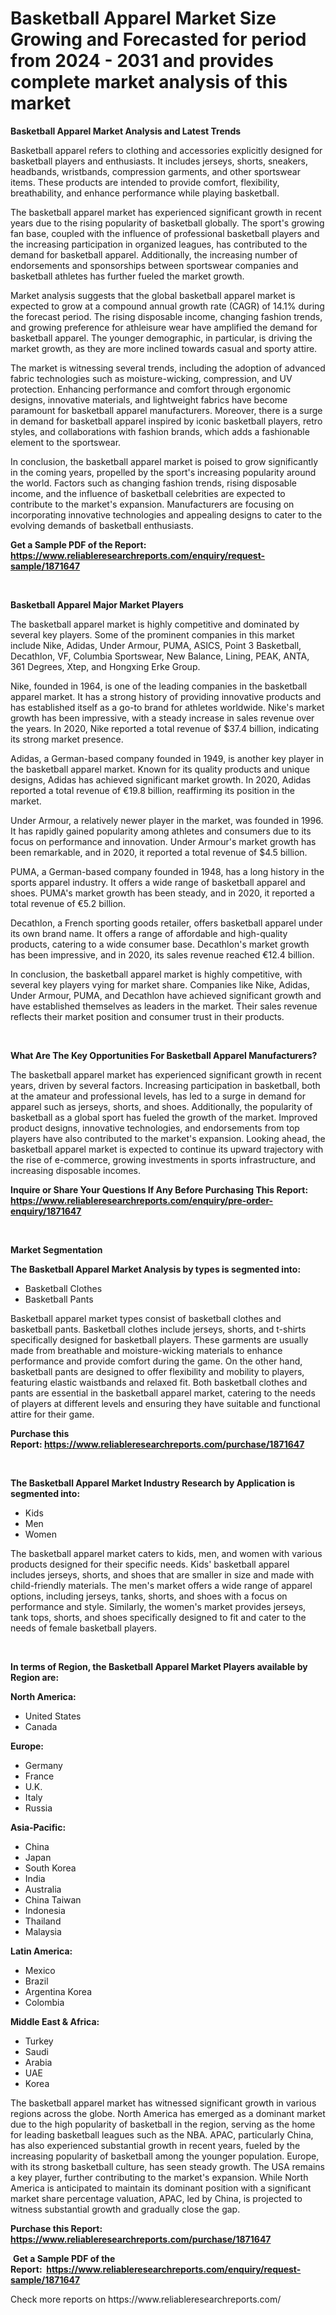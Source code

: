 <p><h1>Basketball Apparel Market Size Growing and Forecasted for period from 2024 - 2031 and provides complete market analysis of this market</h1></p><p><strong>Basketball Apparel Market Analysis and Latest Trends</strong></p>
<p><p>Basketball apparel refers to clothing and accessories explicitly designed for basketball players and enthusiasts. It includes jerseys, shorts, sneakers, headbands, wristbands, compression garments, and other sportswear items. These products are intended to provide comfort, flexibility, breathability, and enhance performance while playing basketball.</p><p>The basketball apparel market has experienced significant growth in recent years due to the rising popularity of basketball globally. The sport's growing fan base, coupled with the influence of professional basketball players and the increasing participation in organized leagues, has contributed to the demand for basketball apparel. Additionally, the increasing number of endorsements and sponsorships between sportswear companies and basketball athletes has further fueled the market growth.</p><p>Market analysis suggests that the global basketball apparel market is expected to grow at a compound annual growth rate (CAGR) of 14.1% during the forecast period. The rising disposable income, changing fashion trends, and growing preference for athleisure wear have amplified the demand for basketball apparel. The younger demographic, in particular, is driving the market growth, as they are more inclined towards casual and sporty attire.</p><p>The market is witnessing several trends, including the adoption of advanced fabric technologies such as moisture-wicking, compression, and UV protection. Enhancing performance and comfort through ergonomic designs, innovative materials, and lightweight fabrics have become paramount for basketball apparel manufacturers. Moreover, there is a surge in demand for basketball apparel inspired by iconic basketball players, retro styles, and collaborations with fashion brands, which adds a fashionable element to the sportswear.</p><p>In conclusion, the basketball apparel market is poised to grow significantly in the coming years, propelled by the sport's increasing popularity around the world. Factors such as changing fashion trends, rising disposable income, and the influence of basketball celebrities are expected to contribute to the market's expansion. Manufacturers are focusing on incorporating innovative technologies and appealing designs to cater to the evolving demands of basketball enthusiasts.</p></p>
<p><strong>Get a Sample PDF of the Report:&nbsp; <a href="https://www.reliableresearchreports.com/enquiry/request-sample/1871647">https://www.reliableresearchreports.com/enquiry/request-sample/1871647</a></strong></p>
<p>&nbsp;</p>
<p><strong>Basketball Apparel Major Market Players</strong></p>
<p><p>The basketball apparel market is highly competitive and dominated by several key players. Some of the prominent companies in this market include Nike, Adidas, Under Armour, PUMA, ASICS, Point 3 Basketball, Decathlon, VF, Columbia Sportswear, New Balance, Lining, PEAK, ANTA, 361 Degrees, Xtep, and Hongxing Erke Group. </p><p>Nike, founded in 1964, is one of the leading companies in the basketball apparel market. It has a strong history of providing innovative products and has established itself as a go-to brand for athletes worldwide. Nike's market growth has been impressive, with a steady increase in sales revenue over the years. In 2020, Nike reported a total revenue of $37.4 billion, indicating its strong market presence.</p><p>Adidas, a German-based company founded in 1949, is another key player in the basketball apparel market. Known for its quality products and unique designs, Adidas has achieved significant market growth. In 2020, Adidas reported a total revenue of €19.8 billion, reaffirming its position in the market.</p><p>Under Armour, a relatively newer player in the market, was founded in 1996. It has rapidly gained popularity among athletes and consumers due to its focus on performance and innovation. Under Armour's market growth has been remarkable, and in 2020, it reported a total revenue of $4.5 billion.</p><p>PUMA, a German-based company founded in 1948, has a long history in the sports apparel industry. It offers a wide range of basketball apparel and shoes. PUMA's market growth has been steady, and in 2020, it reported a total revenue of €5.2 billion.</p><p>Decathlon, a French sporting goods retailer, offers basketball apparel under its own brand name. It offers a range of affordable and high-quality products, catering to a wide consumer base. Decathlon's market growth has been impressive, and in 2020, its sales revenue reached €12.4 billion.</p><p>In conclusion, the basketball apparel market is highly competitive, with several key players vying for market share. Companies like Nike, Adidas, Under Armour, PUMA, and Decathlon have achieved significant growth and have established themselves as leaders in the market. Their sales revenue reflects their market position and consumer trust in their products.</p></p>
<p>&nbsp;</p>
<p><strong>What Are The Key Opportunities For Basketball Apparel Manufacturers?</strong></p>
<p><p>The basketball apparel market has experienced significant growth in recent years, driven by several factors. Increasing participation in basketball, both at the amateur and professional levels, has led to a surge in demand for apparel such as jerseys, shorts, and shoes. Additionally, the popularity of basketball as a global sport has fueled the growth of the market. Improved product designs, innovative technologies, and endorsements from top players have also contributed to the market's expansion. Looking ahead, the basketball apparel market is expected to continue its upward trajectory with the rise of e-commerce, growing investments in sports infrastructure, and increasing disposable incomes.</p></p>
<p><strong>Inquire or Share Your Questions If Any Before Purchasing This Report: <a href="https://www.reliableresearchreports.com/enquiry/pre-order-enquiry/1871647">https://www.reliableresearchreports.com/enquiry/pre-order-enquiry/1871647</a></strong></p>
<p>&nbsp;</p>
<p><strong>Market Segmentation</strong></p>
<p><strong>The Basketball Apparel Market Analysis by types is segmented into:</strong></p>
<p><ul><li>Basketball Clothes</li><li>Basketball Pants</li></ul></p>
<p><p>Basketball apparel market types consist of basketball clothes and basketball pants. Basketball clothes include jerseys, shorts, and t-shirts specifically designed for basketball players. These garments are usually made from breathable and moisture-wicking materials to enhance performance and provide comfort during the game. On the other hand, basketball pants are designed to offer flexibility and mobility to players, featuring elastic waistbands and relaxed fit. Both basketball clothes and pants are essential in the basketball apparel market, catering to the needs of players at different levels and ensuring they have suitable and functional attire for their game.</p></p>
<p><strong>Purchase this Report:&nbsp;<a href="https://www.reliableresearchreports.com/purchase/1871647">https://www.reliableresearchreports.com/purchase/1871647</a></strong></p>
<p>&nbsp;</p>
<p><strong>The Basketball Apparel Market Industry Research by Application is segmented into:</strong></p>
<p><ul><li>Kids</li><li>Men</li><li>Women</li></ul></p>
<p><p>The basketball apparel market caters to kids, men, and women with various products designed for their specific needs. Kids' basketball apparel includes jerseys, shorts, and shoes that are smaller in size and made with child-friendly materials. The men's market offers a wide range of apparel options, including jerseys, tanks, shorts, and shoes with a focus on performance and style. Similarly, the women's market provides jerseys, tank tops, shorts, and shoes specifically designed to fit and cater to the needs of female basketball players.</p></p>
<p>&nbsp;</p>
<p><strong>In terms of Region, the Basketball Apparel Market Players available by Region are:</strong></p>
<p>
    <p> <strong> North America: </strong>
        <ul>
            <li>United States</li>
            <li>Canada</li>
        </ul>
        </p> 
    <p> <strong> Europe: </strong>
        <ul>
            <li>Germany</li>
            <li>France</li>
            <li>U.K.</li>
            <li>Italy</li>
            <li>Russia</li>
        </ul>
        </p> 
    <p> <strong> Asia-Pacific: </strong>
        <ul>
            <li>China</li>
            <li>Japan</li>
            <li>South Korea</li>
            <li>India</li>
            <li>Australia</li>
            <li>China Taiwan</li>
            <li>Indonesia</li>
            <li>Thailand</li>
            <li>Malaysia</li>
        </ul>
        </p> 
    <p> <strong> Latin America: </strong>
        <ul>
            <li>Mexico</li>
            <li>Brazil</li>
            <li>Argentina Korea</li>
            <li>Colombia</li>
        </ul>
        </p> 
    <p> <strong> Middle East & Africa: </strong>
        <ul>
            <li>Turkey</li>
            <li>Saudi</li>
            <li>Arabia</li>
            <li>UAE</li>
            <li>Korea</li>
        </ul>
    </p>
    </p>
<p><p>The basketball apparel market has witnessed significant growth in various regions across the globe. North America has emerged as a dominant market due to the high popularity of basketball in the region, serving as the home for leading basketball leagues such as the NBA. APAC, particularly China, has also experienced substantial growth in recent years, fueled by the increasing popularity of basketball among the younger population. Europe, with its strong basketball culture, has seen steady growth. The USA remains a key player, further contributing to the market's expansion. While North America is anticipated to maintain its dominant position with a significant market share percentage valuation, APAC, led by China, is projected to witness substantial growth and gradually close the gap.</p></p>
<p><strong>Purchase this Report: <a href="https://www.reliableresearchreports.com/purchase/1871647">https://www.reliableresearchreports.com/purchase/1871647</a></strong></p>
<p>&nbsp;<strong>Get a Sample PDF of the Report:&nbsp;&nbsp;<a href="https://www.reliableresearchreports.com/enquiry/request-sample/1871647">https://www.reliableresearchreports.com/enquiry/request-sample/1871647</a></strong></p>
<p><strong></strong></p>
<p>Check more reports on https://www.reliableresearchreports.com/</p>